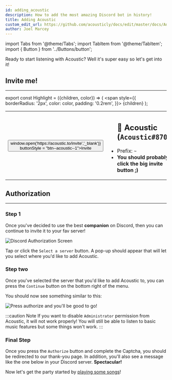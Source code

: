 ```yaml
---
id: adding_acoustic
description: How to add the most amazing Discord bot in history!
title: Adding Acoustic
custom_edit_url: https://github.com/acousticly/docs/edit/master/docs/Adding%20Acoustic.md
author: Joel Marcey
---
```


import Tabs from '@theme/Tabs';
import TabItem from '@theme/TabItem';
import { Button } from '../Buttons/button';

Ready to start listening with Acoustic? Well it's super easy so let's get into it!

## Invite me!

---

export const Highlight = ({children, color}) => (
<span
style={{
      borderRadius: '2px',
      color: color,
      padding: '0.2rem',
    }}>
{children}
</span>
);

<table>
  <tr>
    <th>
      <Button onClick = {() => window.open('https://acoustic.to/invite','_blank')} buttonStyle = "btn--acoustic--1">Invite  </Button>
    </th>
    <td>
      <ul>
        <h2><Highlight color="#5865F2">👋 Acoustic</Highlight> (<code>Acoustic#8707</code>)</h2>
        <li>Prefix: <code>~</code></li>
        <li><strong>You should probably click the big invite button ;)</strong></li>
      </ul>
    </td>
  </tr>
</table>

## Authorization

---

### Step 1

Once you've decided to use the best **companion** on Discord, then you can continue to invite it to your fav server!

![Discord Authorization Screen](/img/docs/adding/discord-oauth.webp)

Tap or click the `Select a server` button. A pop-up should appear that will let you select where you'd like to add Acoustic.

### Step two

Once you've selected the server that you'd like to add Acoustic to, you can press the `Continue` button on the bottom right of the menu.

You should now see something similar to this:

![Press authorize and you'll be good to go!](/img/docs/adding/discord-oauth2.webp)

:::caution Note
If you want to disable `Administrator` permission from Acoustic, it will not work properly! You will still be able to listen to basic music features but some things won't work.
:::

### Final Step

Once you press the `Authorize` button and complete the Captcha, you should be redirected to our thank-you page. In addition, you'll also see a message like the one below in your Discord server. **Spectacular!**

Now let's get the party started by [playing some songs](/play_song)!
